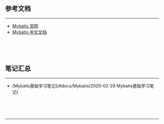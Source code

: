 ## 参考文档

---

* [Mybatis 官网](http://www.mybatis.org/mybatis-3/)
* [Mybatis 中文文档](http://www.mybatis.org/mybatis-3/zh/index.html)



<br/><br/><br/>



## 笔记汇总

---

* [Mybatis基础学习笔记](#docs/Mybatis/2020-02-28 Mybatis基础学习笔记)



<br/><br/><br/>

---

